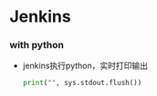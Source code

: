 # Jenkins

### with python

* jenkins执行python，实时打印输出

  ``` python
  print("", sys.stdout.flush())
  ```

  

